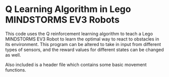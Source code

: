 Q Learning Algorithm in Lego MINDSTORMS EV3 Robots
==================================================
This code uses the Q reinforcement learning algorithm to teach a Lego MINDSTORMS EV3 Robot to learn the optimal way to react to obstacles in its environment. This program can be altered to take in input from different types of sensors, and the reward values for different states can be changed as well.

Also included is a header file which contains some basic movement functions.

